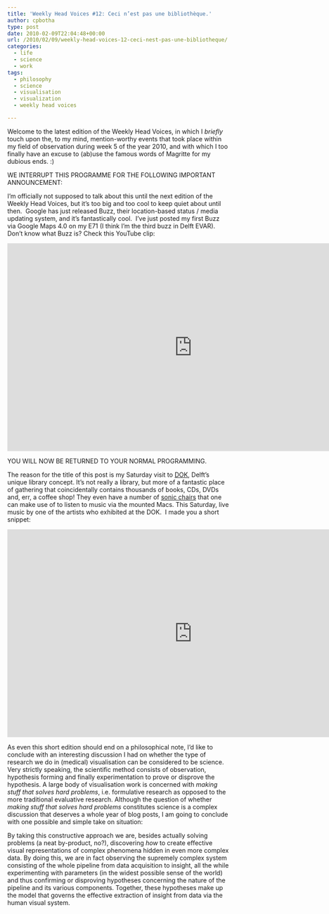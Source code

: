 ```yaml
---
title: 'Weekly Head Voices #12: Ceci n’est pas une bibliothèque.'
author: cpbotha
type: post
date: 2010-02-09T22:04:48+00:00
url: /2010/02/09/weekly-head-voices-12-ceci-nest-pas-une-bibliotheque/
categories:
  - life
  - science
  - work
tags:
  - philosophy
  - science
  - visualisation
  - visualization
  - weekly head voices

---
```

Welcome to the latest edition of the Weekly Head Voices, in which I _briefly_ touch upon the, to my mind, mention-worthy events that took place within my field of observation during week 5 of the year 2010, and with which I too finally have an excuse to (ab)use the famous words of Magritte for my dubious ends. :)

WE INTERRUPT THIS PROGRAMME FOR THE FOLLOWING IMPORTANT ANNOUNCEMENT:

I’m officially not supposed to talk about this until the next edition of the Weekly Head Voices, but it’s too big and too cool to keep quiet about until then.  Google has just released Buzz, their location-based status / media updating system, and it’s fantastically cool.  I’ve just posted my first Buzz via Google Maps 4.0 on my E71 (I think I’m the third buzz in Delft EVAR).  Don’t know what Buzz is? Check this YouTube clip:

<div class="jetpack-video-wrapper">
<span class="embed-youtube" style="text-align:center; display: block;"><iframe allowfullscreen="true" class="youtube-player" height="473" src="https://www.youtube.com/embed/yi50KlsCBio?version=3&amp;rel=1&amp;fs=1&amp;autohide=2&amp;showsearch=0&amp;showinfo=1&amp;iv_load_policy=1&amp;wmode=transparent" style="border:0;" type="text/html" width="840"></iframe></span>
</div>

YOU WILL NOW BE RETURNED TO YOUR NORMAL PROGRAMMING.

The reason for the title of this post is my Saturday visit to [DOK][1], Delft’s unique library concept. It’s not really a library, but more of a fantastic place of gathering that coincidentally contains thousands of books, CDs, DVDs and, err, a coffee shop! They even have a number of [sonic chairs][2] that one can make use of to listen to music via the mounted Macs. This Saturday, live music by one of the artists who exhibited at the DOK.  I made you a short snippet:

<div class="jetpack-video-wrapper">
<span class="embed-youtube" style="text-align:center; display: block;"><iframe allowfullscreen="true" class="youtube-player" height="473" src="https://www.youtube.com/embed/R251vTFuM0s?version=3&amp;rel=1&amp;fs=1&amp;autohide=2&amp;showsearch=0&amp;showinfo=1&amp;iv_load_policy=1&amp;wmode=transparent" style="border:0;" type="text/html" width="840"></iframe></span>
</div>

As even this short edition should end on a philosophical note, I’d like to conclude with an interesting discussion I had on whether the type of research we do in (medical) visualisation can be considered to be science. Very strictly speaking, the scientific method consists of observation, hypothesis forming and finally experimentation to prove or disprove the hypothesis. A large body of visualisation work is concerned with _making stuff that solves hard problems_, i.e. formulative research as opposed to the more traditional evaluative research. Although the question of whether _making stuff that solves hard problems_ constitutes science is a complex discussion that deserves a whole year of blog posts, I am going to conclude with one possible and simple take on situation:

By taking this constructive approach we are, besides actually solving problems (a neat by-product, no?), discovering _how_ to create effective visual representations of complex phenomena hidden in even more complex data. By doing this, we are in fact observing the supremely complex system consisting of the whole pipeline from data acquisition to insight, all the while experimenting with parameters (in the widest possible sense of the world) and thus confirming or disproving hypotheses concerning the nature of the pipeline and its various components. Together, these hypotheses make up the model that governs the effective extraction of insight from data via the human visual system.

 [1]: http://dok.info/ "DOK website"
 [2]: http://www.sonicchair.de/ "Sonic Chair website"
